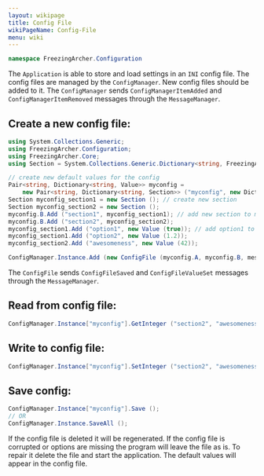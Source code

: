 ```yaml
---
layout: wikipage
title: Config File
wikiPageName: Config-File
menu: wiki
---
```


```c#
namespace FreezingArcher.Configuration
```

The `Application` is able to store and load settings in an `INI` config file. The config files are managed by the
`ConfigManager`. New config files should be added to it. The `ConfigManager` sends `ConfigManagerItemAdded` and
`ConfigManagerItemRemoved` messages through the `MessageManager`.

## Create a new config file:

```c#
using System.Collections.Generic;
using FreezingArcher.Configuration;
using FreezingArcher.Core;
using Section = System.Collections.Generic.Dictionary<string, FreezingArcher.Configuration.Value>;

// create new default values for the config
Pair<string, Dictionary<string, Value>> myconfig =
    new Pair<string, Dictionary<string, Section>> ("myconfig", new Dictionary<string, Section> ());
Section myconfig_section1 = new Section (); // create new section
Section myconfig_section2 = new Section ();
myconfig.B.Add ("section1", myconfig_section1); // add new section to myconfig and name is "section1"
myconfig.B.Add ("section2", myconfig_section2);
myconfig_section1.Add ("option1", new Value (true)); // add option1 to section1 with default value true
myconfig_section1.Add ("option2", new Value (1.2));
myconfig_section2.Add ("awesomeness", new Value (42));

ConfigManager.Instance.Add (new ConfigFile (myconfig.A, myconfig.B, messageManager));
```

The `ConfigFile` sends `ConfigFileSaved` and `ConfigFileValueSet` messages through the `MessageManager`.

## Read from config file:

```c#
ConfigManager.Instance["myconfig"].GetInteger ("section2", "awesomeness");
```

## Write to config file:

```c#
ConfigManager.Instance["myconfig"].SetInteger ("section2", "awesomeness", 77);
```

## Save config:

```c#
ConfigManager.Instance["myconfig"].Save ();
// OR
ConfigManager.Instance.SaveAll ();
```

If the config file is deleted it will be regenerated. If the config file is corrupted or options are missing the program
will leave the file as is. To repair it delete the file and start the application. The default values will appear in the
config file.

